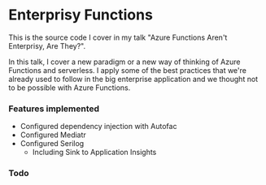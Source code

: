 # Enterprisy Functions

This is the source code I cover in my talk "Azure Functions Aren't Enterprisy, Are They?". 

In this talk, I cover a new paradigm or a new way of thinking of Azure Functions and serverless. I apply some of the best practices that we're already used to follow in the big enterprise application and we thought not to be possible with Azure Functions.

### Features implemented
* Configured dependency injection with Autofac
* Configured Mediatr
* Configured Serilog
	* Including Sink to Application Insights


### Todo
